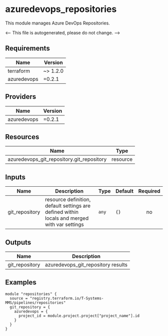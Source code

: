 <!-- BEGIN_TF_DOCS -->
# azuredevops_repositories

This module manages Azure DevOps Repositories.

<-- This file is autogenerated, please do not change. -->

## Requirements

| Name | Version |
|------|---------|
| terraform | ~> 1.2.0 |
| azuredevops | =0.2.1 |

## Providers

| Name | Version |
|------|---------|
| azuredevops | =0.2.1 |

## Resources

| Name | Type |
|------|------|
| azuredevops_git_repository.git_repository | resource |

## Inputs

| Name | Description | Type | Default | Required |
|------|-------------|------|---------|:--------:|
| git_repository | resource definition, default settings are defined within locals and merged with var settings | `any` | `{}` | no |

## Outputs

| Name | Description |
|------|-------------|
| git_repository | azuredevops_git_repository results |

## Examples

```hcl
module "repositories" {
  source = "registry.terraform.io/T-Systems-MMS/pipelines/repositories"
  git_repository = {
    azuredevops = {
      project_id = module.project.project["project_name"].id
    }
  }
}
```
<!-- END_TF_DOCS -->
